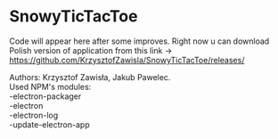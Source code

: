# SnowyTicTacToe

Code will appear here after some improves. Right now u can download Polish version of application from this link -> https://github.com/KrzysztofZawisla/SnowyTicTacToe/releases/

Authors: Krzysztof Zawisła, Jakub Pawelec.  
Used NPM's modules:  
-electron-packager  
-electron  
-electron-log  
-update-electron-app  
